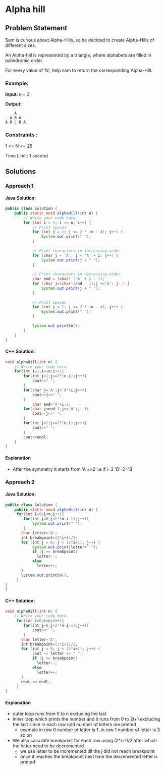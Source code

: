 # Alpha hill

## Problem Statement
Sam is curious about Alpha-Hills, so he decided to create Alpha-Hills of different sizes.

An Alpha-hill is represented by a triangle, where alphabets are filled in palindromic order.

For every value of ‘N’, help sam to return the corresponding Alpha-Hill.

### Example:

**Input:** `N` = 3

**Output:** 
```
    A
  A B A
A B C B A
```

### Constraints :

1 <= N <= 25

Time Limit: 1 second

## Solutions

### Approach 1

#### Java Solution:

```java
public class Solution {
    public static void alphaHill(int n) {
        // Write your code here.
        for (int i = 1; i <= n; i++) {
            // Print spaces
            for (int j = 1; j <= 2 * (n - i); j++) {
                System.out.print(" ");
            }
            
            // Print characters in increasing order
            for (char j = 'A'; j < 'A' + i; j++) {
                System.out.print(j + " ");
            }
            
            // Print characters in decreasing order
            char end = (char) ('A' + i - 1);
            for (char j=(char)(end - 1);j >='A'; j--) {
                System.out.print(j + " ");
            }
            
            // Print spaces
            for (int j = 1; j <= 2 * (n - i); j++) {
                System.out.print(" ");
            }
            
            System.out.println();
        }
    }
}

```

####  C++ Solution:

```cpp
void alphaHill(int n) {
    // Write your code here.
    for(int i=1;i<=n;i++){
        for(int j=1;j<=2*(n-i);j++){
            cout<<" ";
        }
        for(char j='A';j<'A'+i;j++){
            cout<<j<<" ";
        }
            char end='A'+i-1;
        for(char j=end-1;j>='A';j--){
            cout<<j<<" ";
        }
        for(int j=1;j<=2*(n-i);j++){
            cout<<" ";
        }
        cout<<endl;
    }
}
```

#### Explanation
- After the symmetry it starts from 'A'+i-2 i.e if i=3 'D'-2='B'

### Approach 2

#### Java Solution:

```java
public class Solution {
    public static void alphaHill(int n) {
     for(int i=0;i<n;i++){
        for(int j=0;j<2*(n-i-1);j++){
            System.out.print(" ");
        }
       char letter='A';
       int breakpoint=(2*i+1)/2;
       for (int j = 0; j < (2*i+1); j++) {
            System.out.print(letter+" ");
            if (j >= breakpoint)
              letter--;
            else
              letter++;
       }
       System.out.println();
     }
}
}
```

####  C++ Solution:

```cpp
void alphaHill(int n) {
    // Write your code here.
     for(int i=0;i<n;i++){
        for(int j=0;j<2*(n-i-1);j++){
            cout<<" ";
        }
       char letter='A';
       int breakpoint=(2*i+1)/2;
       for (int j = 0; j < (2*i+1); j++) {
            cout << letter << " ";
            if (j >= breakpoint)
              letter--;
            else
              letter++;
       }
       cout << endl;
     }
}
```

#### Explanation
- outer loop runs from 0 to n excluding the last
- inner loop which prints the number and it runs from 0 to 2i+1 excluding the last since in each row odd number of letters are printed
  - example in row 0 number of letter is 1 ,in row 1 number of letter is 3 so on
- We also calculate breakpoint for each row using (2*i+1)/2 after which the letter need to be decremented
    - we use letter to be incremented till the j did not reach breakpoint
    - once it reaches the breakpoint next time the decremented letter is printed
